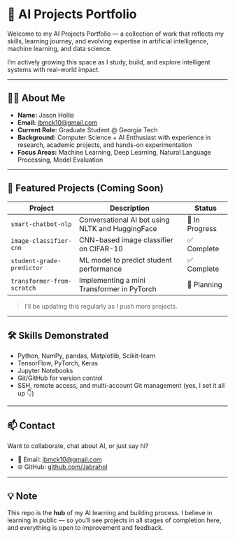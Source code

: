 # 🤖 AI Projects Portfolio

Welcome to my AI Projects Portfolio — a collection of work that reflects my skills, learning journey, and evolving expertise in artificial intelligence, machine learning, and data science.

I’m actively growing this space as I study, build, and explore intelligent systems with real-world impact.

---

## 👨‍🎓 About Me

- **Name:** Jason Hollis
- **Email:** jbmck10@gmail.com
- **Current Role:** Graduate Student @ Georgia Tech
- **Background:** Computer Science + AI Enthusiast with experience in research, academic projects, and hands-on experimentation
- **Focus Areas:** Machine Learning, Deep Learning, Natural Language Processing, Model Evaluation

---

## 📌 Featured Projects (Coming Soon)

| Project                          | Description                                      | Status       |
|----------------------------------|--------------------------------------------------|--------------|
| `smart-chatbot-nlp`              | Conversational AI bot using NLTK and HuggingFace | 🧠 In Progress |
| `image-classifier-cnn`          | CNN-based image classifier on CIFAR-10           | ✅ Complete   |
| `student-grade-predictor`       | ML model to predict student performance          | ✅ Complete   |
| `transformer-from-scratch`      | Implementing a mini Transformer in PyTorch       | 🚧 Planning   |

> I’ll be updating this regularly as I push more projects.

---

## 🛠️ Skills Demonstrated

- Python, NumPy, pandas, Matplotlib, Scikit-learn
- TensorFlow, PyTorch, Keras
- Jupyter Notebooks
- Git/GitHub for version control
- SSH, remote access, and multi-account Git management (yes, I set it all up 👇)

---

## 📫 Contact

Want to collaborate, chat about AI, or just say hi?

- 📧 Email: jbmck10@gmail.com
- 🌐 GitHub: [github.com/Jabrahol](https://github.com/Jabrahol)

---

## 💡 Note

This repo is the **hub** of my AI learning and building process. I believe in learning in public — so you’ll see projects in all stages of completion here, and everything is open to improvement and feedback.
